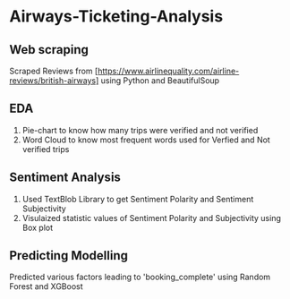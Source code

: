 # Airways-Ticketing-Analysis

## Web scraping 
Scraped Reviews from [https://www.airlinequality.com/airline-reviews/british-airways] using Python and BeautifulSoup

## EDA
1. Pie-chart to know how many trips were verified and not verified
2. Word Cloud to know most frequent words used for Verfied and Not verified trips

## Sentiment Analysis
1. Used TextBlob Library to get Sentiment Polarity and Sentiment Subjectivity
2. Visulaized statistic values of Sentiment Polarity and Subjectivity using Box plot

## Predicting Modelling
Predicted various factors leading to 'booking_complete' using Random Forest and XGBoost


